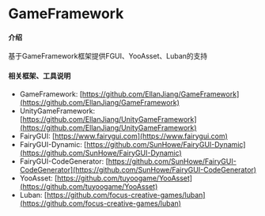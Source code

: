 # GameFramework

#### 介绍
基于GameFramework框架提供FGUI、YooAsset、Luban的支持


#### 相关框架、工具说明
- GameFramework: [https://github.com/EllanJiang/GameFramework](https://github.com/EllanJiang/GameFramework)
- UnityGameFramework: [https://github.com/EllanJiang/UnityGameFramework](https://github.com/EllanJiang/UnityGameFramework)
- FairyGUI: [https://www.fairygui.com](https://www.fairygui.com)
- FairyGUI-Dynamic: [https://github.com/SunHowe/FairyGUI-Dynamic](https://github.com/SunHowe/FairyGUI-Dynamic)
- FairyGUI-CodeGenerator: [https://github.com/SunHowe/FairyGUI-CodeGenerator](https://github.com/SunHowe/FairyGUI-CodeGenerator)
- YooAsset: [https://github.com/tuyoogame/YooAsset](https://github.com/tuyoogame/YooAsset)
- Luban: [https://github.com/focus-creative-games/luban](https://github.com/focus-creative-games/luban)
